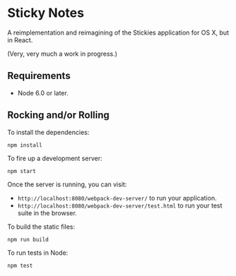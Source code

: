 # Sticky Notes

A reimplementation and reimagining of the Stickies application for OS X, but in React.

(Very, very much a work in progress.)

## Requirements

- Node 6.0 or later.

## Rocking and/or Rolling

To install the dependencies:

```
npm install
```

To fire up a development server:

```
npm start
```

Once the server is running, you can visit:

* `http://localhost:8080/webpack-dev-server/` to run your application.
* `http://localhost:8080/webpack-dev-server/test.html` to run your test suite in the browser.

To build the static files:

```js
npm run build
```


To run tests in Node:

```js
npm test
```
